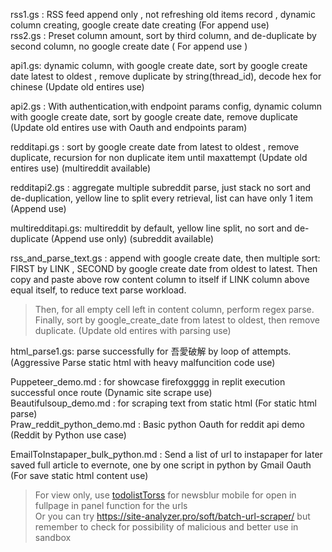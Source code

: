 rss1.gs : RSS feed append only , not refreshing old items record , dynamic column creating, google create date creating (For append use)    
rss2.gs : Preset column amount, sort by third column, and de-duplicate by second column, no google create date ( For append use )   

api1.gs: dynamic column, with google create date, sort by google create date latest to oldest , remove duplicate by string(thread_id), decode hex for chinese (Update old entires use) 
  
api2.gs : With authentication,with endpoint params config, dynamic column with google create date, sort by google create date, remove duplicate (Update old entires use with Oauth and endpoints param)          

redditapi.gs : sort by google create date from latest to oldest , remove duplicate, recursion for non duplicate item until maxattempt (Update old entires use) (multireddit available) 

redditapi2.gs : aggregate multiple subreddit parse, just stack no sort and de-duplication, yellow line to split every retrieval, list can have only 1 item (Append use)     

multiredditapi.gs: multireddit by default, yellow line split, no sort and de-duplicate (Append use only) (subreddit available)

rss_and_parse_text.gs : append with google create date, then multiple sort: FIRST by LINK , SECOND by google create date from oldest to latest. Then copy and paste above row content column to itself if LINK column above equal itself, to reduce text parse workload.       
> Then, for all empty cell left in content column, perform regex parse. Finally, sort by google_create_date from latest to oldest, then remove duplicate. (Update old entires with parsing use)   

html_parse1.gs: parse successfully for 吾愛破解 by loop of attempts. (Aggressive Parse static html with heavy malfuncition code use)

Puppeteer_demo.md : for showcase firefoxgggg in replit execution successful once route (Dynamic site scrape use)    
Beautifulsoup_demo.md : for scraping text from static html (For static html parse)         
Praw_reddit_python_demo.md : Basic python Oauth for reddit api demo (Reddit by Python use case)    

EmailToInstapaper_bulk_python.md : Send a list of url to instapaper for later saved full article to evernote, one by one script in python by Gmail Oauth (For save static html content use)
> For view only, use [todolistTorss](https://rsstodolist.eu/) for newsblur mobile for open in fullpage in panel function for the urls     
> Or you can try https://site-analyzer.pro/soft/batch-url-scraper/ but remember to check for possibility of malicious and better use in sandbox


   
